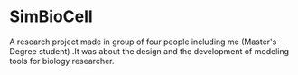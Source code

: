 # SimBioCell
A research project made in group of four people including me (Master's Degree student)  .It was about the design and the development of modeling tools for biology researcher. 

